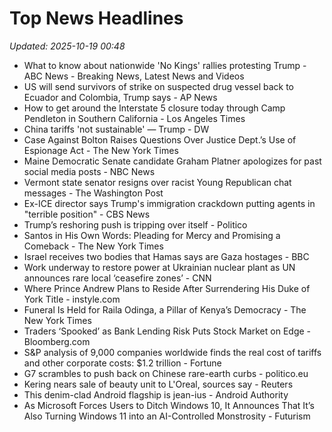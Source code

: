 # Top News Headlines

_Updated: 2025-10-19 00:48_

- What to know about nationwide 'No Kings' rallies protesting Trump - ABC News - Breaking News, Latest News and Videos
- US will send survivors of strike on suspected drug vessel back to Ecuador and Colombia, Trump says - AP News
- How to get around the Interstate 5 closure today through Camp Pendleton in Southern California - Los Angeles Times
- China tariffs 'not sustainable' — Trump - DW
- Case Against Bolton Raises Questions Over Justice Dept.’s Use of Espionage Act - The New York Times
- Maine Democratic Senate candidate Graham Platner apologizes for past social media posts - NBC News
- Vermont state senator resigns over racist Young Republican chat messages - The Washington Post
- Ex-ICE director says Trump's immigration crackdown putting agents in "terrible position" - CBS News
- Trump’s reshoring push is tripping over itself - Politico
- Santos in His Own Words: Pleading for Mercy and Promising a Comeback - The New York Times
- Israel receives two bodies that Hamas says are Gaza hostages - BBC
- Work underway to restore power at Ukrainian nuclear plant as UN announces rare local ‘ceasefire zones’ - CNN
- Where Prince Andrew Plans to Reside After Surrendering His Duke of York Title - instyle.com
- Funeral Is Held for Raila Odinga, a Pillar of Kenya’s Democracy - The New York Times
- Traders ‘Spooked’ as Bank Lending Risk Puts Stock Market on Edge - Bloomberg.com
- S&P analysis of 9,000 companies worldwide finds the real cost of tariffs and other corporate costs: $1.2 trillion - Fortune
- G7 scrambles to push back on Chinese rare-earth curbs - politico.eu
- Kering nears sale of beauty unit to L'Oreal, sources say - Reuters
- This denim-clad Android flagship is jean-ius - Android Authority
- As Microsoft Forces Users to Ditch Windows 10, It Announces That It’s Also Turning Windows 11 into an AI-Controlled Monstrosity - Futurism